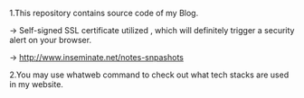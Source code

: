 1.This repository contains source code of my Blog.

 -> Self-signed SSL certificate utilized , which will definitely trigger a security alert on your browser.

 -> http://www.inseminate.net/notes-snpashots

2.You may use whatweb command to check out what tech stacks are used in my website.




